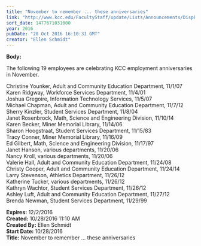 ```yaml
---
title: "November to remember ... these anniversaries"
link: "http://www.kcc.edu/FacultyStaff/update/Lists/Announcements/DispForm.aspx?ID=2321"
sort_date: 1477671031000
year: 2016
pubDate: "28 Oct 2016 16:10:31 GMT"
creator: "Ellen Schmidt"
---
```


<div><b>Body:</b> <div class="ExternalClass8FA558FB5D694088A193244974292F6B"><p>​The following 19 employees are celebrating KCC employment anniversaries in November.</p>
<p>Christine Younker, Adult and Community Education Department, 11/1/07<br />Karen Ridgway, Workforce Services Department, 11/4/01<br />Joshua Gregoire, Information Technology Services, 11/5/07<br />Michael Chapman, Adult and Community Education Department, 11/7/12<br />Sherry Kinzler, Student Services Department, 11/8/04<br />Janet Rosenbrock, Math, Science and Engineering Division, 11/10/14<br />Karen Becker, Miner Memorial Library, 11/14/06<br />Sharon Hoogstraat, Student Services Department, 11/15/83<br />Tracy Conner, Miner Memorial Library, 11/16/09<br />Ed Gilbert, Math, Science and Engineering Division, 11/17/97<br />Janet Hanson, various departments, 11/20/06<br />Nancy Kroll, various departments, 11/20/06<br />Valerie Hall, Adult and Community Education Department, 11/24/08<br />Christy Cooper, Adult and Community Education Department, 11/24/14<br />Larry Stevenson, Athletics Department, 11/26/12<br />Katherine Tucker, various departments, 11/26/12<br />Kathryn Wachtor, Student Services Department, 11/26/12<br />Ashley Luft, Adult and Community Education Department, 11/27/12<br />Brenda Newman, Student Services Department, 11/29/99</p></div></div>
<div><b>Expires:</b> 12/2/2016</div>
<div><b>Created:</b> 10/28/2016 11:10 AM</div>
<div><b>Created By:</b> Ellen Schmidt</div>
<div><b>Start Date:</b> 10/28/2016</div>
<div><b>Title:</b> November to remember ... these anniversaries</div>
